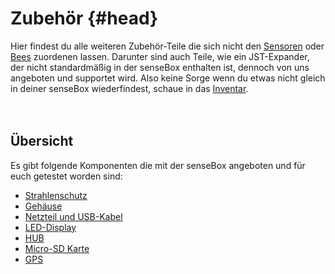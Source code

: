 # Zubehör {#head}

<div class="description">Hier findest du alle weiteren Zubehör-Teile die sich nicht den <a href="../sensoren/README.md">Sensoren</a> oder <a href="../bees/README.md">Bees</a> zuordenen lassen. Darunter sind auch Teile, wie ein JST-Expander, der nicht standardmäßig in der senseBox enthalten ist, dennoch von uns angeboten und supportet wird. Also keine Sorge wenn du etwas nicht gleich in deiner senseBox wiederfindest, schaue in das <a href="../../inventar.md">Inventar</a>. </div>
<div class="line">
    <br>
    <br>
</div>

## Übersicht

Es gibt folgende Komponenten die mit der senseBox angeboten und für euch getestet worden sind:
* [Strahlenschutz](strahlenschutz.md)
* [Gehäuse](gehaeuse.md)
* [Netzteil und USB-Kabel](netzteil-und-usb-kabel.md)
* [LED-Display](led-display.md)
* [HUB](hub.md)
* [Micro-SD Karte](micro-sd-karte.md)
* [GPS](gps.md)
